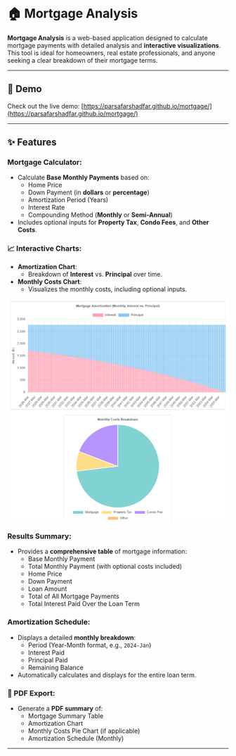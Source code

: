 
# 🏠 Mortgage Analysis
 
**Mortgage Analysis** is a web-based application designed to calculate mortgage payments with detailed analysis and **interactive visualizations**. This tool is ideal for homeowners, real estate professionals, and anyone seeking a clear breakdown of their mortgage terms.

---

## 🚀 Demo  
Check out the live demo: [https://parsafarshadfar.github.io/mortgage/](https://parsafarshadfar.github.io/mortgage/)

---

## ✨ Features  

### Mortgage Calculator:
- Calculate **Base Monthly Payments** based on:
  - Home Price  
  - Down Payment (in **dollars** or **percentage**)   
  - Amortization Period (Years)  
  - Interest Rate  
  - Compounding Method (**Monthly** or **Semi-Annual**)  
- Includes optional inputs for **Property Tax**, **Condo Fees**, and **Other Costs**.

### 📈 Interactive Charts:
- **Amortization Chart**:  
  - Breakdown of **Interest** vs. **Principal** over time.  
- **Monthly Costs Chart**:  
  - Visualizes the monthly costs, including optional inputs.
    
![mortgage_charts](/mortgage_charts_demo.png)


### Results Summary:
- Provides a **comprehensive table** of mortgage information:  
  - Base Monthly Payment  
  - Total Monthly Payment (with optional costs included)  
  - Home Price   
  - Down Payment  
  - Loan Amount  
  - Total of All Mortgage Payments  
  - Total Interest Paid Over the Loan Term  

### Amortization Schedule:
- Displays a detailed **monthly breakdown**:  
  - Period (Year-Month format, e.g., `2024-Jan`)  
  - Interest Paid   
  - Principal Paid  
  - Remaining Balance  
- Automatically calculates and displays for the entire loan term.

### 📄 PDF Export:
- Generate a **PDF summary** of:  
  - Mortgage Summary Table   
  - Amortization Chart  
  - Monthly Costs Pie Chart (if applicable)  
  - Amortization Schedule (Monthly)

---